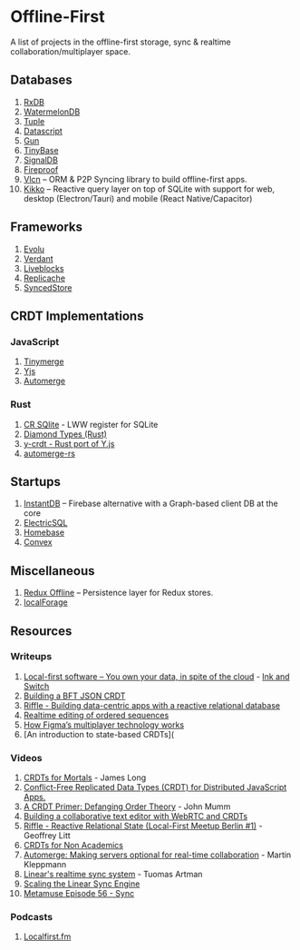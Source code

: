   # Offline-First

A list of projects in the offline-first storage, sync & realtime collaboration/multiplayer space.

## Databases

1. [RxDB](https://github.com/pubkey/rxdb)
2. [WatermelonDB](https://github.com/Nozbe/WatermelonDB)
3. [Tuple](https://github.com/ccorcos/tuple-database)
4. [Datascript](https://github.com/tonsky/datascript)
5. [Gun](https://github.com/amark/gun)
6. [TinyBase](https://tinybase.org/)
7. [SignalDB](https://signaldb.js.org/)
8. [Fireproof](https://use-fireproof.com/)
9. [Vlcn](https://github.com/vlcn-io/vlcn-orm) – ORM & P2P Syncing library to build offline-first apps.
10. [Kikko](https://github.com/kikko-land/kikko) – Reactive query layer on top of SQLite with support for web, desktop (Electron/Tauri) and mobile (React Native/Capacitor)

## Frameworks
1. [Evolu](https://github.com/evoluhq/evolu)
2. [Verdant](https://github.com/a-type/verdant)
3. [Liveblocks](https://liveblocks.io)
4. [Replicache](https://replicache.dev/)
5. [SyncedStore](https://github.com/yousefed/SyncedStore)

## CRDT Implementations

### JavaScript
1. [Tinymerge](https://github.com/siliconjungle/tiny-merge)
2. [Yjs](https://github.com/yjs/yjs)
3. [Automerge](https://github.com/automerge/automerge)

### Rust
1. [CR SQlite](https://github.com/vlcn-io/cr-sqlite) - LWW register for SQLite
2. [Diamond Types (Rust)](https://github.com/josephg/diamond-types)
3. [y-crdt - Rust port of Y.js](https://github.com/y-crdt/y-crdt)
4. [automerge-rs](https://github.com/automerge/automerge-rs)


## Startups

1. [InstantDB](https://instantdb.com) – Firebase alternative with a Graph-based client DB at the core
3. [ElectricSQL](https://electric-sql.com/)
4. [Homebase](https://homebase.io/)
5. [Convex](https://www.convex.dev/)

## Miscellaneous

1. [Redux Offline](https://github.com/redux-offline/redux-offline) – Persistence layer for Redux stores.
2. [localForage](https://github.com/localForage/localForage)

## Resources

### Writeups

1. [Local-first software – You own your data, in spite of the cloud](https://www.inkandswitch.com/local-first/) - [Ink and Switch](https://www.inkandswitch.com)
2. [Building a BFT JSON CRDT](https://jzhao.xyz/posts/bft-json-crdt/)
3. [Riffle - Building data-centric apps with a reactive relational database](https://riffle.systems/essays/prelude/)
4. [Realtime editing of ordered sequences](https://www.figma.com/blog/realtime-editing-of-ordered-sequences/)
5. [How Figma’s multiplayer technology works](https://www.figma.com/blog/how-figmas-multiplayer-technology-works/)
6. [An introduction to state-based CRDTs](

### Videos

1. [CRDTs for Mortals](https://www.youtube.com/watch?v=DEcwa68f-jY) - James Long
2. [Conflict-Free Replicated Data Types (CRDT) for Distributed JavaScript Apps.](https://www.youtube.com/watch?v=M8-WFTjZoA0)
3. [A CRDT Primer: Defanging Order Theory](https://www.youtube.com/watch?v=OOlnp2bZVRs) - John Mumm
4. [Building a collaborative text editor with WebRTC and CRDTs](https://www.youtube.com/watch?v=hy0ePbpna5Y)
6. [​Riffle - Reactive Relational State (Local-First Meetup Berlin #1)](https://www.youtube.com/watch?v=zjl7CpG9h3w) - Geoffrey Litt
7. [CRDTs for Non Academics](https://www.youtube.com/watch?v=vBU70EjwGfw)
8. [Automerge: Making servers optional for real-time collaboration](https://www.youtube.com/watch?v=PHz17gwiOc8) - Martin Kleppmann
9. [Linear's realtime sync system](https://www.youtube.com/watch?v=WxK11RsLqp4&t=2169s) - Tuomas Artman
10. [Scaling the Linear Sync Engine](https://linear.app/blog/scaling-the-linear-sync-engine)
11. [Metamuse Episode 56 - Sync]([url](https://museapp.com/podcast/56-sync/)https://museapp.com/podcast/56-sync/)

### Podcasts
1. [Localfirst.fm](https://localfirst.fm/)
